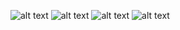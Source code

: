 ![alt text](https://github.com/relliezhr/recycler-views/blob/master/Mode_List_Recipes.png)
![alt text](https://github.com/relliezhr/recycler-views/blob/master/Mode_Grid_Recipes.png)
![alt text](https://github.com/relliezhr/recycler-views/blob/master/Mode_CardView_Recipes.png)
![alt text](https://github.com/relliezhr/recycler-views/blob/master/Recipe_Page.png)
